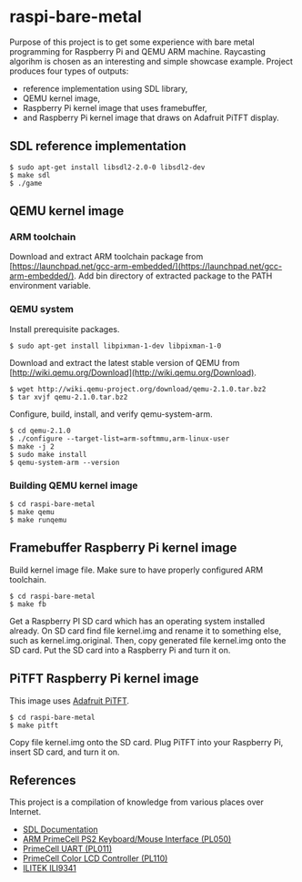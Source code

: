 raspi-bare-metal
================

Purpose of this project is to get some experience with bare metal programming for Raspberry Pi and QEMU ARM machine. Raycasting algorihm is chosen as an interesting and simple showcase example. Project produces four types of outputs: 

* reference implementation using SDL library, 
* QEMU kernel image,
* Raspberry Pi kernel image that uses framebuffer, 
* and Raspberry Pi kernel image that draws on Adafruit PiTFT display.

## SDL reference implementation ##

    $ sudo apt-get install libsdl2-2.0-0 libsdl2-dev
    $ make sdl
    $ ./game

## QEMU kernel image ##

### ARM toolchain ###

Download and extract ARM toolchain package from [https://launchpad.net/gcc-arm-embedded/](https://launchpad.net/gcc-arm-embedded/). Add bin directory of extracted package to the PATH environment variable.

### QEMU system ###

Install prerequisite packages.

    $ sudo apt-get install libpixman-1-dev libpixman-1-0

Download and extract the latest stable version of QEMU from [http://wiki.qemu.org/Download](http://wiki.qemu.org/Download).

    $ wget http://wiki.qemu-project.org/download/qemu-2.1.0.tar.bz2
    $ tar xvjf qemu-2.1.0.tar.bz2

Configure, build, install, and verify qemu-system-arm.

    $ cd qemu-2.1.0
    $ ./configure --target-list=arm-softmmu,arm-linux-user
    $ make -j 2
    $ sudo make install
    $ qemu-system-arm --version

### Building QEMU kernel image ###

    $ cd raspi-bare-metal
    $ make qemu
    $ make runqemu
  

Framebuffer Raspberry Pi kernel image
-------------------------------------

Build kernel image file. Make sure to have properly configured ARM toolchain.

    $ cd raspi-bare-metal
    $ make fb

Get a Raspberry PI SD card which has an operating system installed already. On SD card find file kernel.img and rename it to something else, such as kernel.img.original. Then, copy generated file kernel.img onto the SD card. Put the SD card into a Raspberry Pi and turn it on.


PiTFT Raspberry Pi kernel image
-------------------------------

This image uses [Adafruit PiTFT](http://www.adafruit.com/product/1601). 

    $ cd raspi-bare-metal
    $ make pitft

Copy file kernel.img onto the SD card. Plug PiTFT into your Raspberry Pi, insert SD card, and turn it on.

References
----------

This project is a compilation of knowledge from various places over Internet.

* [SDL Documentation](http://aaaa/)
* [ARM PrimeCell PS2 Keyboard/Mouse Interface (PL050)](http://aaaa)
* [PrimeCell UART (PL011)](http://aaaa)
* [PrimeCell Color LCD Controller (PL110)](http://aaaa)
* [ILITEK ILI9341](http://aaaa)


